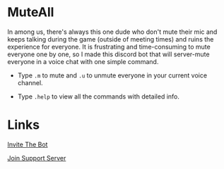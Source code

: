 # MuteAll

In among us, there's always this one dude who don't mute their mic and keeps talking during the game (outside of meeting times) and ruins the experience for everyone. It is frustrating and time-consuming to mute everyone one by one, so I made this discord bot that will server-mute everyone in a voice chat with one simple command.
  
  - Type ```.m``` to mute and ```.u``` to unmute everyone in your current voice channel.
  
  - Type ```.help``` to view all the commands with detailed info.


# Links
[Invite The Bot](https://discord.com/oauth2/authorize?client_id=757369495953342593&scope=bot&permissions=4271168)

[Join Support Server](https://discord.com/invite/Jxv66vm)
